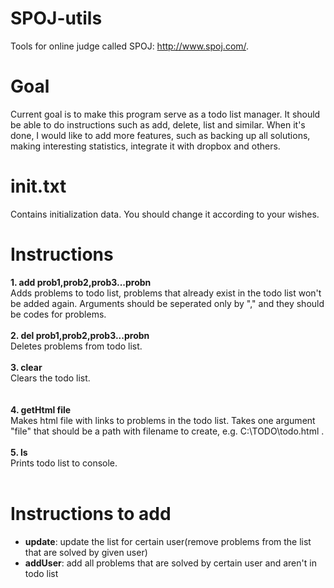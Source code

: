 SPOJ-utils
==========
Tools for online judge called SPOJ: http://www.spoj.com/.

Goal
==========
Current goal is to make this program serve as a todo list manager.
It should be able to do instructions such as add, delete, list and similar.
When it's done, I would like to add more features, such as backing up all solutions,
making interesting statistics, integrate it with dropbox and others.

init.txt
==========
Contains initialization data. You should change it according to your wishes.

Instructions
==========
<b> 1. add prob1,prob2,prob3...probn </b> <br>
 Adds problems to todo list, problems that already exist in the todo list won't be added again. Arguments should be seperated only by "," and they should be codes for problems.<br><br>
<b> 2. del prob1,prob2,prob3...probn </b> <br>
 Deletes problems from todo list. <br><br>
<b> 3. clear </b> <br>
   Clears the todo list. <br><br><br>
<b> 4. getHtml file </b> <br>
   Makes html file with links to problems in the todo list. Takes one argument "file" that should be a path with filename to create, e.g. C:\TODO\todo.html . <br><br>
<b> 5. ls </b> <br>
   Prints todo list to console. <br><br>

Instructions to add
==========
- <b> update</b>: update the list for certain user(remove problems from the list that are solved by given user)
- <b> addUser</b>: add all problems that are solved by certain user and aren't in todo list
